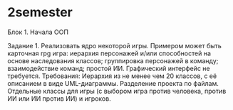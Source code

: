 # 2semester
Блок 1. Начала ООП

Задание 1. Реализовать ядро некоторой игры. 
Примером может быть карточная rpg игра: иерархия персонажей и/или способностей на основе наследования классов; группировка персонажей в команду; взаимодействие команд; простой ИИ. Графический интерфейс не требуется.
Требования: Иерархия из не менее чем 20 классов, с её описанием в виде UML-диаграммы. Разделение проекта по файлам. Отдельные классы для игры (с выбором игра против человека, против ИИ или ИИ против ИИ) и игроков. 
